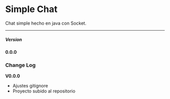 # Simple Chat

 Chat simple hecho en java con Socket.
 
 ---
 
##### Version
 
 **0.0.0**

### Change Log
 
 **V0.0.0**
 
 * Ajustes gitignore
 * Proyecto subido al repositorio